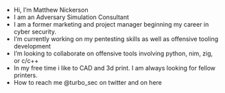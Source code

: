 - Hi, I’m Matthew Nickerson
- I am an Adversary Simulation Consultant
- I am a former marketing and project manager beginning my career in cyber security.
- I’m currently working on my pentesting skills as well as offensive tooling development
- I’m looking to collaborate on offensive tools involving python, nim, zig, or c/c++
- In my free time i like to CAD and 3d print. I am always looking for fellow printers.
- How to reach me @turbo_sec on twitter and on here

<!---
mwnickerson/mwnickerson is a ✨ special ✨ repository because its `README.md` (this file) appears on your GitHub profile.
You can click the Preview link to take a look at your changes.
--->
